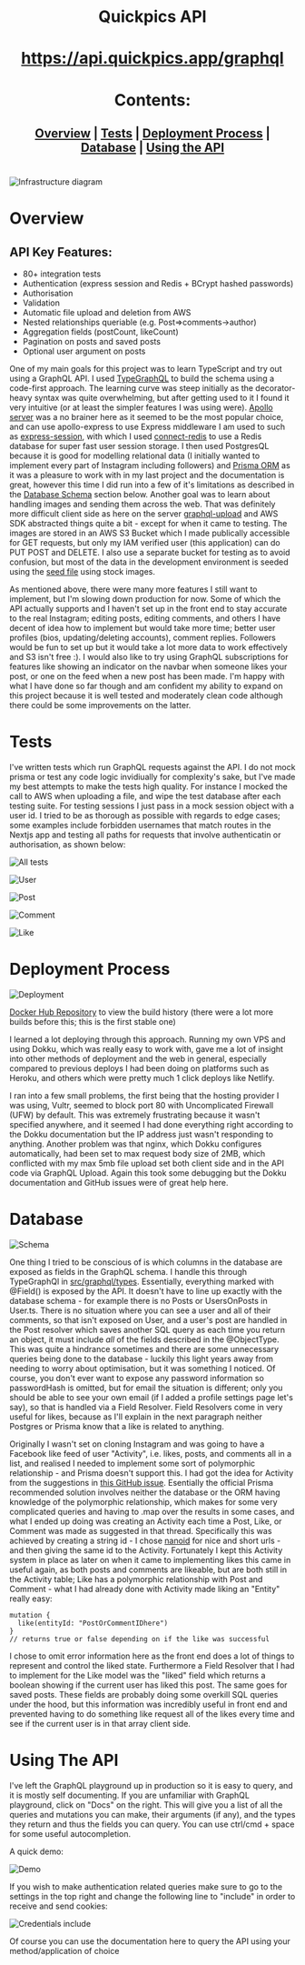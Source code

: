 <div align="center">

# Quickpics API

# https://api.quickpics.app/graphql

# Contents:

## [Overview](#overview) | [Tests](#tests) | [Deployment Process](#deployment-process) | [Database](#database) | [Using the API](#using-the-api)

</div>

#

![Infrastructure diagram](https://i.gyazo.com/a6c0879273ec98dda18d0d8e00b9fb7d.png)

# Overview

## API Key Features:

- 80+ integration tests
- Authentication (express session and Redis + BCrypt hashed passwords)
- Authorisation
- Validation
- Automatic file upload and deletion from AWS
- Nested relationships queriable (e.g. Post=>comments->author)
- Aggregation fields (postCount, likeCount)
- Pagination on posts and saved posts
- Optional user argument on posts

One of my main goals for this project was to learn TypeScript and try out using a GraphQL API. I used [TypeGraphQL](https://github.com/MichalLytek/type-graphql) to build the schema using a code-first approach. The learning curve was steep initially as the decorator-heavy syntax was quite overwhelming, but after getting used to it I found it very intuitive (or at least the simpler features I was using were). [Apollo server](https://github.com/apollographql/apollo-server) was a no brainer here as it seemed to be the most popular choice, and can use apollo-express to use Express middleware I am used to such as [express-session](https://github.com/expressjs/session), with which I used [connect-redis](https://github.com/tj/connect-redis) to use a Redis database for super fast user session storage. I then used PostgresQL because it is good for modelling relational data (I initially wanted to implement every part of Instagram including followers) and [Prisma ORM](https://github.com/prisma/prisma) as it was a pleasure to work with in my last project and the documentation is great, however this time I did run into a few of it's limitations as described in the [Database Schema](#database-schema) section below. Another goal was to learn about handling images and sending them across the web. That was definitely more difficult client side as here on the server [graphql-upload](https://github.com/jaydenseric/graphql-upload) and AWS SDK abstracted things quite a bit - except for when it came to testing. The images are stored in an AWS S3 Bucket which I made publically accessible for GET requests, but only my IAM verified user (this application) can do PUT POST and DELETE. I also use a separate bucket for testing as to avoid confusion, but most of the data in the development environment is seeded using the [seed file](https://github.com/ConorButler/Quickpics/blob/main/server/prisma/seed.ts) using stock images.

As mentioned above, there were many more features I still want to implement, but I'm slowing down production for now. Some of which the API actually supports and I haven't set up in the front end to stay accurate to the real Instagram; editing posts, editing comments, and others I have decent of idea how to implement but would take more time; better user profiles (bios, updating/deleting accounts), comment replies. Followers would be fun to set up but it would take a lot more data to work effectively and S3 isn't free :). I would also like to try using GraphQL subscriptions for features like showing an indicator on the navbar when someone likes your post, or one on the feed when a new post has been made. I'm happy with what I have done so far though and am confident my ability to expand on this project because it is well tested and moderately clean code although there could be some improvements on the latter.

# Tests

I've written tests which run GraphQL requests against the API. I do not mock prisma or test any code logic invidiually for complexity's sake, but I've made my best attempts to make the tests high quality.
For instance I mocked the call to AWS when uploading a file, and wipe the test database after each testing suite. For testing sessions I just pass in a mock session object with a user id. I tried to be as thorough as possible with regards to edge cases; some examples include forbidden usernames that match routes in the Nextjs app and testing all paths for requests that involve authenticatin or authorisation, as shown below:

![All tests](https://i.gyazo.com/6865b9c0015c98633c8313a5d330b7d3.png)

![User](https://i.gyazo.com/5e98b451ae7a385f4c0566e60d265da3.png)

![Post](https://i.gyazo.com/ec98fe081a19114cb2a28ad01326e829.png)

![Comment](https://i.gyazo.com/9c64047fd03e428ec77b803402f45f97.png)

![Like](https://i.gyazo.com/3ea2bbfd174e265e6d924625437949a8.png)

# Deployment Process

![Deployment](https://i.gyazo.com/9b98116f29213d60810c6591b13375ef.png)

[Docker Hub Repository](https://hub.docker.com/repository/docker/cwdb/quickpics-api) to view the build history (there were a lot more builds before this; this is the first stable one)

I learned a lot deploying through this approach. Running my own VPS and using Dokku, which was really easy to work with, gave me a lot of insight into other methods of deployment and the web in general, especially compared to previous deploys I had been doing on platforms such as Heroku, and others which were pretty much 1 click deploys like Netlify.

I ran into a few small problems, the first being that the hosting provider I was using, Vultr, seemed to block port 80 with Uncomplicated Firewall (UFW) by default. This was extremely frustrating because it wasn't specified anywhere, and it seemed I had done everything right according to the Dokku documentation but the IP address just wasn't responding to anything. Another problem was that nginx, which Dokku configures automatically, had been set to max request body size of 2MB, which conflicted with my max 5mb file upload set both client side and in the API code via GraphQL Upload. Again this took some debugging but the Dokku documentation and GitHub issues were of great help here.

# Database

![Schema](https://i.gyazo.com/48ef2975a5e12bb7593342e7439ca29e.png)

One thing I tried to be conscious of is which columns in the database are exposed as fields in the GraphQL schema. I handle this through TypeGraphQl in [src/graphql/types](https://github.com/ConorButler/Quickpics/tree/main/server/src/graphql/types). Essentially, everything marked with @Field() is exposed by the API. It doesn't have to line up exactly with the database schema - for example there is no Posts or UsersOnPosts in User.ts. There is no situation where you can see a user and all of their comments, so that isn't exposed on User, and a user's post are handled in the Post resolver which saves another SQL query as each time you return an object, it must include _all_ of the fields described in the @ObjectType. This was quite a hindrance sometimes and there are some unnecessary queries being done to the database - luckily this light years away from needing to worry about optimisation, but it was something I noticed. Of course, you don't ever want to expose any password information so passwordHash is omitted, but for email the situation is different; only you should be able to see your own email (if I added a profile settings page let's say), so that is handled via a Field Resolver. Field Resolvers come in very useful for likes, because as I'll explain in the next paragraph neither Postgres or Prisma know that a like is related to anything.

Originally I wasn't set on cloning Instagram and was going to have a Facebook like feed of user "Activity", i.e. likes, posts, and comments all in a list, and realised I needed to implement some sort of polymorphic relationship - and Prisma doesn't support this. I had got the idea for Activity from the suggestions in [this GitHub issue](https://github.com/prisma/prisma/issues/2505). Esentially the official Prisma recommended solution involves neither the database or the ORM having knowledge of the polymorphic relationship, which makes for some very complicated queries and having to .map over the results in some cases, and what I ended up doing was creating an Activity each time a Post, Like, or Comment was made as suggested in that thread. Specifically this was achieved by creating a string id - I chose [nanoid](https://github.com/ai/nanoid) for nice and short urls - and then giving the same id to the Activity. Fortunately I kept this Activity system in place as later on when it came to implementing likes this came in useful again, as both posts and comments are likeable, but are both still in the Activity table; Like has a polymorphic relationship with Post and Comment - what I had already done with Activity made liking an "Entity" really easy:

```
mutation {
  like(entityId: "PostOrCommentIDhere")
}
// returns true or false depending on if the like was successful
```

I chose to omit error information here as the front end does a lot of things to represent and control the liked state. Furthermore a Field Resolver that I had to implement for the Like model was the "liked" field which returns a boolean showing if the current user has liked this post. The same goes for saved posts. These fields are probably doing some overkill SQL queries under the hood, but this information was incredibly useful in front end and prevented having to do something like request all of the likes every time and see if the current user is in that array client side.

# Using The API

I've left the GraphQL playground up in production so it is easy to query, and it is mostly self documenting. If you are unfamiliar with GraphQL playground, click on "Docs" on the right. This will give you a list of all the queries and mutations you can make, their arguments (if any), and the types they return and thus the fields you can query. You can use ctrl/cmd + space for some useful autocompletion.

A quick demo:

![Demo](https://i.gyazo.com/9a51c7afa202dccb9a448cc4c6002ace.gif)

If you wish to make authentication related queries make sure to go to the settings in the top right and change the following line to "include" in order to receive and send cookies:

![Credentials include](https://i.gyazo.com/9349a38d6789dc3f58f763b0d4c3fbe1.png)

Of course you can use the documentation here to query the API using your method/application of choice
